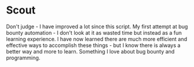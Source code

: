# Scout

Don't judge - I have improved a lot since this script. My first attempt at bug bounty automation - I don't look at it as wasted time but instead as a fun learning experience. I have now learned there are much more efficient and effective ways to accomplish these things - but I know there is always a better way and more to learn. Something I love about bug bounty and programming.
